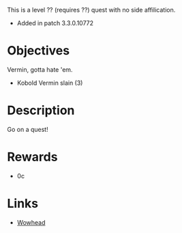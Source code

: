This is a level ?? (requires ??) quest with no side affilication.

- Added in patch 3.3.0.10772

# Objectives

Vermin, gotta hate 'em.
- Kobold Vermin slain (3)

# Description

Go on a quest!

# Rewards

- 0c

# Links

- [Wowhead](https://www.wowhead.com/quest=11425/test-quest-craig)